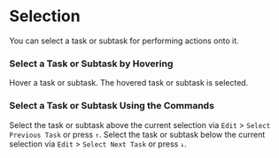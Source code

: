 # Selection

You can select a task or subtask for performing actions onto it.

### Select a Task or Subtask by Hovering

Hover a task or subtask. The hovered task or subtask is selected.

### Select a Task or Subtask Using the Commands

Select the task or subtask above the current selection via `Edit` > `Select Previous Task` or press `↑`. Select the task or subtask below the current selection via `Edit` > `Select Next Task` or press `↓`.
